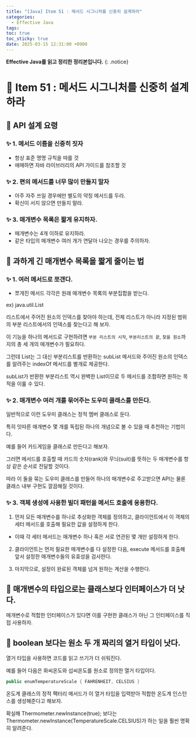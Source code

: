 ```yaml
---
title: "[Java] Item 51 : 메서드 시그니처를 신중히 설계하라"
categories:
  - Effective Java
tags:
toc: true
toc_sticky: true
date: 2025-03-15 12:31:00 +0900
---
```


<strong>Effective Java를 읽고 정리한 정리본입니다.</strong>
{: .notice}

# 📌 Item 51 : 메서드 시그니처를 신중히 설계하라

## 🫧 API 설계 요령

### ✨ 1. 메서드 이름을 신중히 짓자

- 항상 표준 명명 규칙을 따를 것
- 애매하면 자바 라이브러리의 API 가이드를 참조할 것


### ✨ 2. 편의 메서드를 너무 많이 만들지 말자

- 아주 자주 쓰일 경우에만 별도의 약칭 메서드를 두라.
- 확신이 서지 않으면 만들지 말라.

### ✨ 3. 매개변수 목록은 짧게 유지하자.

- 매개변수는 4개 이하로 유지하라.
- 같은 타입의 매개변수 여러 개가 연달아 나오는 경우를 주의하자.

## 🫧 과하게 긴 매개변수 목록을 짧게 줄이는 법

### ✨ 1. 여러 메서드로 쪼갠다.
- 쪼개진 메서드 각각은 원래 매개변수 목록의 부분집합을 받는다.

ex) java.util.List

리스트에서 주어진 원소의 인덱스를 찾아야 하는데, 전체 리스트가 아니라 지정된 범위의 부분 리스트에서의 인덱스를 찾는다고 해 보자.

이 기능을 하나의 메서드로 구현하려면 `부분 리스트의 시작`, `부분리스트의 끝`, `찾을 원소`까지의 총 세 개의 매개변수가 필요하다.

그런데 List는 그 대신 부분리스트를 반환하는 subList 메서드와 주어진 원소의 인덱스를 알려주는 indexOf 메서드를 별개로 제공한다.

subList가 반환한 부분리스트 역시 완벽한 List이므로 두 메서드를 조합하면 원하는 목적을 이룰 수 있다.

### ✨ 2. 매개변수 여러 개를 묶어주는 도우미 클래스를 만든다.

일반적으로 이런 도우미 클래스는 정적 멤버 클래스로 둔다.

특히 잇따른 매개변수 몇 개를 독립된 하나의 개념으로 볼 수 있을 때 추천하는 기법이다.

예를 들어 카드게임을 클래스로 만든다고 해보자.

그러면 메서드를 호출할 때 카드의 숫자(rank)와 무늬(suit)를 뜻하는 두 매개변수를 항상 같은 순서로 전달할 것이다.

따라 이 둘을 묶는 도우미 클래스를 만들어 하나의 매개변수로 주고받으면 API는 물론 클래스 내부 구현도 깔끔해질 것이다.


### ✨ 3. 객체 생성에 사용한 빌더 패턴을 메서드 호출에 응용한다.


1. 먼저 모든 매개변수를 하나로 추상화한 객체를 정의하고, 클라이언트에서 이 객체의 세터 메서드를 호출해 필요한 값을 설정하게 한다.

- 이때 각 세터 메서드는 매개변수 하나 혹은 서로 연관된 몇 개만 설정하게 한다.

2. 클라이언트는 먼저 필요한 매개변수를 다 설정한 다음, execute 메서드를 호출해 앞서 설정한 매개변수들의 유효성을 검사한다.

3. 마지막으로, 설정이 완료된 객체를 넘겨 원하는 계산을 수행한다.



## 🫧 매개변수의 타입으로는 클래스보다 인터페이스가 더 낫다.

매개변수로 적합한 인터페이스가 있다면 이를 구현한 클래스가 아닌 그 인터페이스를 직접 사용하자.


## 🫧 boolean 보다는 원소 두 개 짜리의 열거 타입이 낫다.

열거 타입을 사용하면 코드를 읽고 쓰기가 더 쉬워진다.

예를 들어 다음은 화씨온도와 섭씨온도를 원소로 정의한 열거 타입이다.

```java
public enumTemperatureScale { FAHRENHEIT, CELSIUS }
```

온도계 클래스의 정적 팩터리 메서드가 이 열거 타입을 입력받아 적합한 온도계 인스턴스를 생성해준다고 해보자.

확실해 Thermometer.newInstance(true); 보다는 Thermometer.newInstance(TemperatureScale.CELSIUS)가 하는 일을 훨씬 명확히 알려준다.